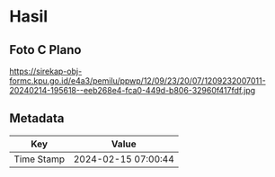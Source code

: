 # Hasil

## Foto C Plano

https://sirekap-obj-formc.kpu.go.id/e4a3/pemilu/ppwp/12/09/23/20/07/1209232007011-20240214-195618--eeb268e4-fca0-449d-b806-32960f417fdf.jpg


## Metadata

| Key        | Value               |
| ---------- | ------------------- |
| Time Stamp | 2024-02-15 07:00:44 |




